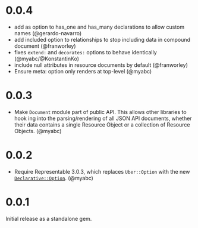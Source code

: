 # 0.0.4
* add as option to has_one and has_many declarations to allow custom names (@gerardo-navarro)
* add included option to relationships to stop including data in compound document (@franworley)
* fixes `extend:` and `decorates:` options to behave identically (@myabc/@KonstantinKo)
* include null attributes in resource documents by default (@franworley)
* Ensure meta: option only renders at top-level (@myabc)

# 0.0.3
* Make `Document` module part of public API. This allows other libraries to hook
ing into the parsing/rendering of all JSON API documents, whether their data
contains a single Resource Object or a collection of Resource Objects. (@myabc)

# 0.0.2

* Require Representable 3.0.3, which replaces `Uber::Option` with the new [`Declarative::Option`](https://github.com/apotonick/declarative-option). (@myabc)

# 0.0.1

Initial release as a standalone gem.
